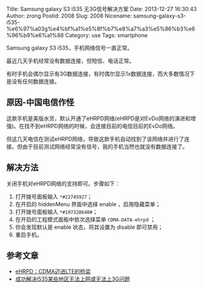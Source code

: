 Title: Samsung galaxy S3 i535 无3G信号解决方案
Date: 2013-12-27 16:30:43
Author: zrong
Postid: 2008
Slug: 2008
Nicename: samsung-galaxy-s3-i535-%e6%97%a03g%e4%bf%a1%e5%8f%b7%e8%a7%a3%e5%86%b3%e6%96%b9%e6%a1%88
Category: use
Tags: smartphone

Samsung galaxy S3 i535，手机网络信号一直正常。

最近几天手机经常没有数据连接，但短信、电话正常。

有时手机会偶尔显示有3G数据连接，有时偶尔显示1x数据连接，而大多数情况下是没有任何数据连接。

原因-中国电信作怪
-----------------

这款手机是美版水货，默认开通了eHRPD网络(eHRPD是对EvDo网络的演进和增强)。在找不到eHRPD网络的时候，会连接目前的电信目前的EvDo网络。

但这几天电信在测试eHRPD网络，导致这款手机自动找到了该网络并进行了连接。但由于目前测试网络经常没有信号，我的手机当然也就没有数据连接了。

解决方法
--------

关闭手机对eHRPD网络的支持即可。步骤如下：

1.  打开拨号面板输入 `*#22745927`；
2.  在开启的 hiddenMenu 界面中选择 enable ，启用隐藏菜单；
3.  打开拨号面板输入 `*#197328640#`；
4.  在开启的工程模式面板中依次选择菜单 `CDMA-DATA-ehrpd` ；
5.  你会发现默认是 enable 状态，将其设置为 disable 即可禁用；
6.  重启手机。

参考文章
--------

-   [eHRPD：CDMA迈进LTE的桥梁](http://www.cww.net.cn/tech/html/2011/8/29/20118291430189039.htm)
-   [成功解决I535某些地区无法上网或无法上3G问题]([http://diypda.com/forum.php?mod=viewthread&tid=1028813&reltid=875023&pre_pos=3)

